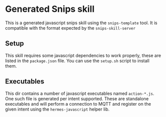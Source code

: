 # Generated Snips skill

This is a generated javascript snips skill using the `snips-template` tool.
It is compatible with the format expected by the `snips-skill-server`

## Setup

This skill requires some javascript dependencies to work properly, these are
listed in the `package.json` file. You can use the `setup.sh` script to install
them.

## Executables

This dir contains a number of javascript executables named `action-*.js`.
One such file is generated per intent supported. These are standalone
executables and will perform a connection to MQTT and register on the
given intent using the `hermes-javascript` helper lib.
